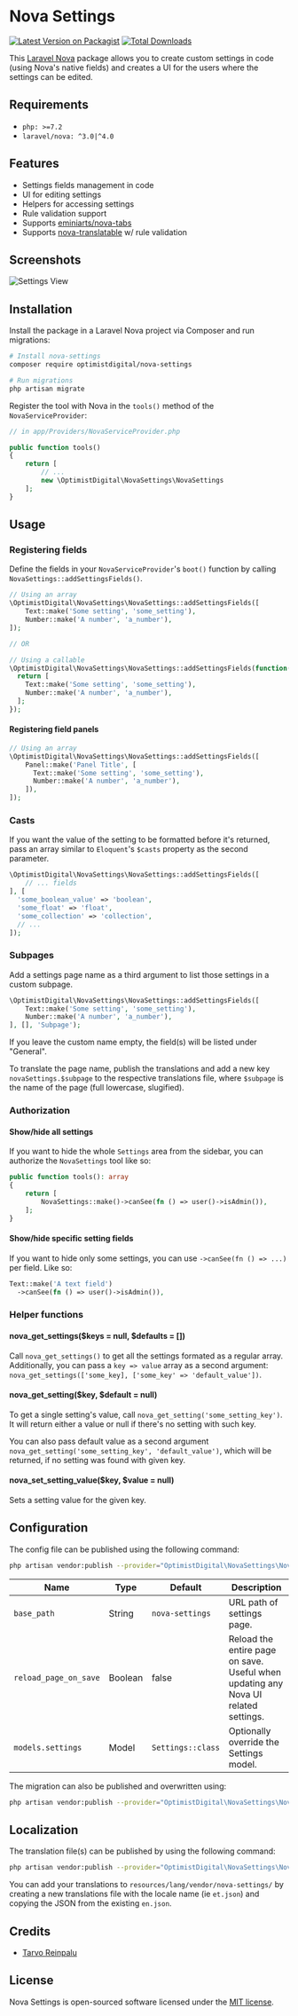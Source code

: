 # Nova Settings

[![Latest Version on Packagist](https://img.shields.io/packagist/v/optimistdigital/nova-settings.svg?style=flat-square)](https://packagist.org/packages/optimistdigital/nova-settings)
[![Total Downloads](https://img.shields.io/packagist/dt/optimistdigital/nova-settings.svg?style=flat-square)](https://packagist.org/packages/optimistdigital/nova-settings)

This [Laravel Nova](https://nova.laravel.com) package allows you to create custom settings in code (using Nova's native fields) and creates a UI for the users where the settings can be edited.

## Requirements

- `php: >=7.2`
- `laravel/nova: ^3.0|^4.0`

## Features

- Settings fields management in code
- UI for editing settings
- Helpers for accessing settings
- Rule validation support
- Supports [eminiarts/nova-tabs](https://github.com/eminiarts/nova-tabs)
- Supports [nova-translatable](https://github.com/optimistdigital/nova-translatable) w/ rule validation

## Screenshots

![Settings View](docs/index.png)

## Installation

Install the package in a Laravel Nova project via Composer and run migrations:

```bash
# Install nova-settings
composer require optimistdigital/nova-settings

# Run migrations
php artisan migrate
```

Register the tool with Nova in the `tools()` method of the `NovaServiceProvider`:

```php
// in app/Providers/NovaServiceProvider.php

public function tools()
{
    return [
        // ...
        new \OptimistDigital\NovaSettings\NovaSettings
    ];
}
```

## Usage

### Registering fields

Define the fields in your `NovaServiceProvider`'s `boot()` function by calling `NovaSettings::addSettingsFields()`.

```php
// Using an array
\OptimistDigital\NovaSettings\NovaSettings::addSettingsFields([
    Text::make('Some setting', 'some_setting'),
    Number::make('A number', 'a_number'),
]);

// OR

// Using a callable
\OptimistDigital\NovaSettings\NovaSettings::addSettingsFields(function() {
  return [
    Text::make('Some setting', 'some_setting'),
    Number::make('A number', 'a_number'),
  ];
});
```

#### Registering field panels

```php
// Using an array
\OptimistDigital\NovaSettings\NovaSettings::addSettingsFields([
    Panel::make('Panel Title', [
      Text::make('Some setting', 'some_setting'),
      Number::make('A number', 'a_number'),
    ]),
]);
```


### Casts

If you want the value of the setting to be formatted before it's returned, pass an array similar to `Eloquent`'s `$casts` property as the second parameter.

```php
\OptimistDigital\NovaSettings\NovaSettings::addSettingsFields([
    // ... fields
], [
  'some_boolean_value' => 'boolean',
  'some_float' => 'float',
  'some_collection' => 'collection',
  // ...
]);
```

### Subpages

Add a settings page name as a third argument to list those settings in a custom subpage.

```php
\OptimistDigital\NovaSettings\NovaSettings::addSettingsFields([
    Text::make('Some setting', 'some_setting'),
    Number::make('A number', 'a_number'),
], [], 'Subpage');
```

If you leave the custom name empty, the field(s) will be listed under "General".

To translate the page name, publish the translations and add a new key `novaSettings.$subpage` to the respective translations file, where `$subpage` is the name of the page (full lowercase, slugified).

### Authorization

#### Show/hide all settings

If you want to hide the whole `Settings` area from the sidebar, you can authorize the `NovaSettings` tool like so:

```php
public function tools(): array
{
    return [
        NovaSettings::make()->canSee(fn () => user()->isAdmin()),
    ];
}
```

#### Show/hide specific setting fields

If you want to hide only some settings, you can use `->canSee(fn () => ...)` per field. Like so:

```php
Text::make('A text field')
  ->canSee(fn () => user()->isAdmin()),
```

### Helper functions

#### nova_get_settings(\$keys = null, \$defaults = [])

Call `nova_get_settings()` to get all the settings formated as a regular array. Additionally, you can pass a `key => value` array as a second argument: `nova_get_settings(['some_key], ['some_key' => 'default_value'])`.

#### nova_get_setting(\$key, \$default = null)

To get a single setting's value, call `nova_get_setting('some_setting_key')`. It will return either a value or null if there's no setting with such key.

You can also pass default value as a second argument `nova_get_setting('some_setting_key', 'default_value')`, which will be returned, if no setting was found with given key.

#### nova_set_setting_value(\$key, \$value = null)

Sets a setting value for the given key.

## Configuration

The config file can be published using the following command:

```bash
php artisan vendor:publish --provider="OptimistDigital\NovaSettings\NovaSettingsServiceProvider" --tag="config"
```

| Name                  | Type    | Default           | Description                                                                        |
| --------------------- | ------- | ----------------- | ---------------------------------------------------------------------------------- |
| `base_path`           | String  | `nova-settings`   | URL path of settings page.                                                         |
| `reload_page_on_save` | Boolean | false             | Reload the entire page on save. Useful when updating any Nova UI related settings. |
| `models.settings`     | Model   | `Settings::class` | Optionally override the Settings model.                                            |

The migration can also be published and overwritten using:

```bash
php artisan vendor:publish --provider="OptimistDigital\NovaSettings\NovaSettingsServiceProvider" --tag="migrations"
```

## Localization

The translation file(s) can be published by using the following command:

```bash
php artisan vendor:publish --provider="OptimistDigital\NovaSettings\NovaSettingsServiceProvider" --tag="translations"
```

You can add your translations to `resources/lang/vendor/nova-settings/` by creating a new translations file with the locale name (ie `et.json`) and copying the JSON from the existing `en.json`.

## Credits

- [Tarvo Reinpalu](https://github.com/Tarpsvo)

## License

Nova Settings is open-sourced software licensed under the [MIT license](LICENSE.md).

